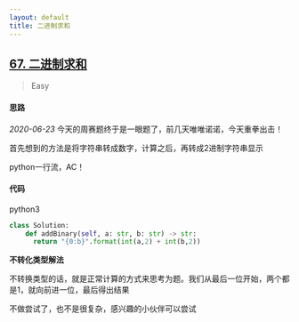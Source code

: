 ```yaml
---
layout: default
title: 二进制求和
---
```


## [67\. 二进制求和](https://leetcode-cn.com/problems/add-binary/)

> Easy

#### 思路

*2020-06-23* 今天的周赛题终于是一眼题了，前几天唯唯诺诺，今天重拳出击！

首先想到的方法是将字符串转成数字，计算之后，再转成2进制字符串显示

python一行流，AC！

#### 代码
python3
```python
class Solution:
    def addBinary(self, a: str, b: str) -> str:
      return "{0:b}".format(int(a,2) + int(b,2))
```

**不转化类型解法**

不转换类型的话，就是正常计算的方式来思考为题。我们从最后一位开始，两个都是1，就向前进一位，最后得出结果

不做尝试了，也不是很复杂，感兴趣的小伙伴可以尝试